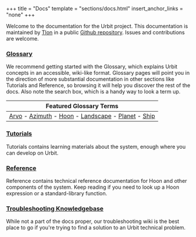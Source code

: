 +++
title = "Docs"
template = "sections/docs.html"
insert_anchor_links = "none"
+++

Welcome to the documentation for the Urbit project. This documentation is maintained by [Tlon](https://tlon.io) in a public [Github repository](https://github.com/urbit/docs). Issues and contributions are welcome.

### [Glossary](@/docs/glossary/_index.md)

We recommend getting started with the Glossary, which explains Urbit concepts in an accessible, wiki-like format. Glossary pages will point you in the direction of more substantial documentation in other sections like Tutorials and Reference, so browsing it will help you discover the rest of the docs. Also note the search box, which is a handy way to look a term up.

| Featured Glossary Terms |
|:--:|
| [Arvo](@/docs/glossary/arvo.md) - [Azimuth](@/docs/glossary/azimuth.md) - [Hoon](@/docs/glossary/hoon.md) - [Landscape](@/docs/glossary/landscape.md) - [Planet](@/docs/glossary/planet.md) - [Ship](@/docs/glossary/ship.md)|


### [Tutorials](@/docs/tutorials/_index.md)

Tutorials contains learning materials about the system, enough where you can develop on Urbit.

### [Reference](@/docs/reference/_index.md)

Reference contains technical reference documentation for Hoon and other components of the system. Keep reading if you need to look up a Hoon expression or a standard-library function.

### [Troubleshooting Knowledgebase](https://github.com/urbit/support/wiki)

While not a part of the docs proper, our troubleshooting wiki is the best place to go if you're trying to find a solution to an Urbit technical problem.
